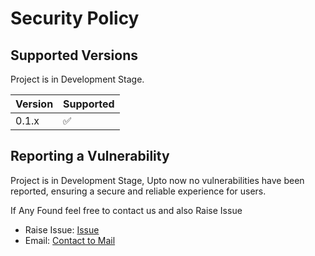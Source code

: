 # Security Policy

## Supported Versions

Project is in Development Stage.

| Version | Supported          |
| ------- | ------------------ |
| 0.1.x   | :white_check_mark: |


## Reporting a Vulnerability

Project is in Development Stage, Upto now no vulnerabilities have been reported, ensuring a secure and reliable experience for users.

If Any Found feel free to contact us and also Raise Issue
- Raise Issue: [Issue](https://github.com/UjjwalSaini07/Neura-AI/issues)
- Email: [Contact to Mail](mailto:ujjwalsaini0007@gmail.com)
